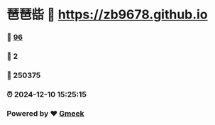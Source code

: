# 琶琶啙 :link: https://zb9678.github.io 
### :page_facing_up: [96](https://zb9678.github.io/tag.html) 
### :speech_balloon: 2 
### :hibiscus: 250375 
### :alarm_clock: 2024-12-10 15:25:15 
### Powered by :heart: [Gmeek](https://github.com/Meekdai/Gmeek)
